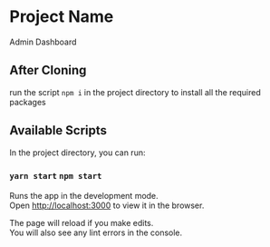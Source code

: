 # Project Name

Admin Dashboard

## After Cloning

run the script `npm i` in the project directory to install all the required packages

## Available Scripts

In the project directory, you can run:

### `yarn start` `npm start`

Runs the app in the development mode.\
Open [http://localhost:3000](http://localhost:3000) to view it in the browser.

The page will reload if you make edits.\
You will also see any lint errors in the console.
